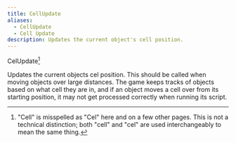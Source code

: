 ```yaml
---
title: CellUpdate
aliases:
  - CellUpdate
  - Cell Update
description: Updates the current object's cell position.
---
```

CelUpdate[^1]

Updates the current objects cel position. This should be called when moving objects over large distances. The game keeps tracks of objects based on what cell they are in, and if an object moves a cell over from its starting position, it may not get processed correctly when running its script.

[^1]: "Cell" is misspelled as "Cel" here and on a few other pages. This is not a technical distinction; both "cell" and "cel" are used interchangeably to mean the same thing.